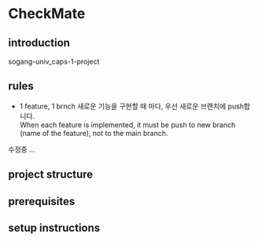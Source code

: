 # CheckMate
## introduction
sogang-univ_caps-1-project

## rules
- 1 feature, 1 brnch
새로운 기능을 구현할 때 마다, 우선 새로운 브랜치에 push합니다. <br>
When each feature is implemented, it must be push to new branch (name of the feature), not to the main branch. <br>


수정중 ... <br>
## project structure
## prerequisites
## setup instructions
   
